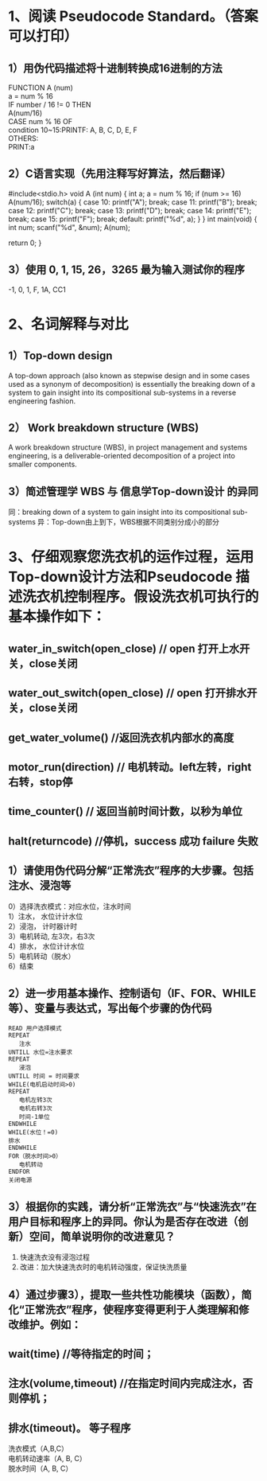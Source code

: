 # 1、阅读 Pseudocode Standard。（答案可以打印）
## 1）用伪代码描述将十进制转换成16进制的方法
  FUNCTION A (num) <br>
           a = num % 16<br>
     IF number / 16 != 0 THEN <br>
           A(num/16)<br>
     CASE num % 16 OF <br>
           condition 10~15:PRINTF: A, B, C, D, E, F<br>
     OTHERS: <br>
           PRINT:a<br>
## 2）C语言实现（先用注释写好算法，然后翻译）
  #include<stdio.h>
    void A (int num) {
      int a;
      a = num % 16;
      if (num >= 16)
        A(num/16);
     switch(a) {
     case 10:
         printf("A");
         break;
     case 11:
         printf("B");
         break;
     case 12:
         printf("C");
         break;
     case 13:
         printf("D");
         break;
     case 14:
         printf("E");
         break;
     case 15:
         printf("F");
         break;
     default:
         printf("%d", a);
         } 
    } 
    int main(void) {
    int num;
    scanf("%d", &num);
        A(num);

   return 0;
    }
## 3）使用  0, 1, 15, 26，3265 最为输入测试你的程序
-1, 0, 1, F, 1A, CC1
# 2、名词解释与对比
## 1）Top-down design
A top-down approach (also known as stepwise design and in some cases used as a synonym of decomposition) is essentially the breaking down of a system to gain insight into its compositional sub-systems in a reverse engineering fashion.
## 2） Work breakdown structure (WBS)
A work breakdown structure (WBS), in project management and systems engineering, is a deliverable-oriented decomposition of a project into smaller components.
## 3）简述管理学 WBS 与 信息学Top-down设计 的异同
同：breaking down of a system to gain insight into its compositional sub-systems 
异：Top-down由上到下，WBS根据不同类别分成小的部分
# 3、仔细观察您洗衣机的运作过程，运用Top-down设计方法和Pseudocode 描述洗衣机控制程序。假设洗衣机可执行的基本操作如下：
## water_in_switch(open_close) // open 打开上水开关，close关闭
## water_out_switch(open_close) // open 打开排水开关，close关闭
## get_water_volume() //返回洗衣机内部水的高度
## motor_run(direction) // 电机转动。left左转，right右转，stop停
## time_counter() // 返回当前时间计数，以秒为单位
## halt(returncode) //停机，success 成功 failure 失败
## 1）请使用伪代码分解“正常洗衣”程序的大步骤。包括注水、浸泡等
  0）选择洗衣模式：对应水位，注水时间 <br>
  1）注水， 水位计计水位 <br>
  2）浸泡， 计时器计时 <br>
  3）电机转动, 左3次，右3次 <br>
  4）排水， 水位计计水位 <br>
  5）电机转动（脱水） <br>
  6）结束<br>
## 2）进一步用基本操作、控制语句（IF、FOR、WHILE等）、变量与表达式，写出每个步骤的伪代码
    READ 用户选择模式
    REPEAT 
       注水
    UNTILL 水位=注水要求
    REPEAT 
       浸泡
    UNTILL 时间 = 时间要求
    WHILE(电机启动时间>0)
    REPEAT 
       电机左转3次
       电机右转3次
       时间-1单位
    ENDWHILE
    WHILE(水位！=0)
    排水
    ENDWHILE
    FOR（脱水时间>0） 
       电机转动
    ENDFOR
    关闭电源
## 3）根据你的实践，请分析“正常洗衣”与“快速洗衣”在用户目标和程序上的异同。你认为是否存在改进（创新）空间，简单说明你的改进意见？
1) 快速洗衣没有浸泡过程
2) 改进：加大快速洗衣时的电机转动强度，保证快洗质量
## 4）通过步骤3），提取一些共性功能模块（函数），简化“正常洗衣”程序，使程序变得更利于人类理解和修改维护。例如：
## wait(time) //等待指定的时间；
## 注水(volume,timeout) //在指定时间内完成注水，否则停机；
## 排水(timeout)。 等子程序
 洗衣模式（A,B,C）<br> 
 电机转动速率（A, B, C）<br>
 脱水时间（A, B, C）<br>

